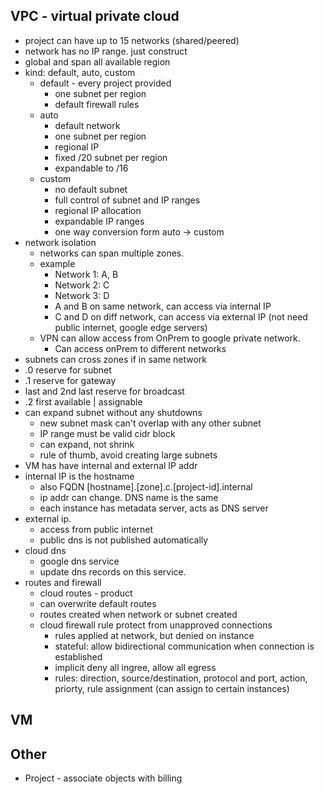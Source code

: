 

## VPC - virtual private cloud
- project can have up to 15 networks (shared/peered)
- network has no IP range. just construct
- global and span all available region
- kind: default, auto, custom
  - default - every project provided
    - one subnet per region
    - default firewall rules
  - auto
    - default network
    - one subnet per region
    - regional IP
    - fixed /20 subnet per region
    - expandable to /16
  - custom
    - no default subnet
    - full control of subnet and IP ranges
    - regional IP allocation
    - expandable IP ranges
    - one way conversion form auto -> custom
- network isolation
  - networks can span multiple zones.
  - example
    - Network 1: A, B
    - Network 2: C
    - Network 3: D
    - A and B on same network, can access via internal IP
    - C and D on diff network, can access via external IP (not need public internet, google edge servers)
  - VPN can allow access from OnPrem to google private network. 
    - Can access onPrem to different networks
- subnets can cross zones if in same network
- .0 reserve for subnet
- .1 reserve for gateway
- last and 2nd last reserve for broadcast
- .2 first available | assignable
- can expand subnet without any shutdowns
  - new subnet mask can't overlap with any other subnet
  - IP range must be valid cidr block
  - can expand, not shrink
  - rule of thumb, avoid creating large subnets
- VM has have internal and external IP addr
- internal IP is the hostname
  - also FQDN [hostname].[zone].c.[project-id].internal
  - ip addr can change. DNS name is the same
  - each instance has metadata server, acts as DNS server
- external ip.
  - access from public internet
  - public dns is not published automatically
- cloud dns
  - google dns service
  - update dns records on this service.
- routes and firewall
  - cloud routes - product
  - can overwrite default routes
  - routes created when network or subnet created
  - cloud firewall rule protect from unapproved connections
    - rules applied at network, but denied on instance
    - stateful: allow bidirectional communication when connection is established
    - implicit deny all ingree, allow all egress 
    - rules: direction, source/destination, protocol and port, action, priorty, rule assignment (can assign to certain instances)


## VM


## Other
- Project - associate objects with billing